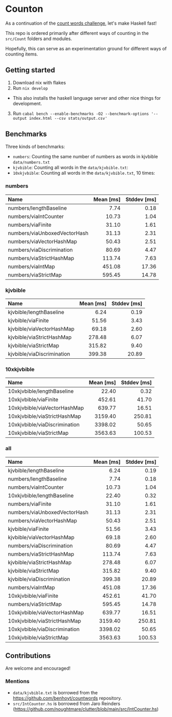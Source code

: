 # Counton

As a continuation of the [count words challenge](https://benhoyt.com/writings/count-words/), let's make Haskell
fast!

This repo is ordered primarily after different ways of counting in the `src/Count` folders
and modules. 

Hopefully, this can serve as an experimentation ground for different ways of counting items.

## Getting started 

1. Download nix with flakes
2. Run `nix develop`
  - This also installs the haskell language server and other nice things for development.
3. Run `cabal bench --enable-benchmarks -O2 --benchmark-options '--output index.html --csv stats/output.csv'`

## Benchmarks

Three kinds of benchmarks:

- `numbers`: Counting the same number of numbers as words in kjvbible `data/numbers.txt`
- `kjvbible`: Counting all words in the `data/kjvbible.txt`:
- `10xkjvbible`: Counting all words in the `data/kjvbible.txt`, 10 times:

### numbers

| Name                         |   Mean [ms] |   Stddev [ms] |
|:-----------------------------|------------:|--------------:|
| numbers/lengthBaseline       |        7.74 |          0.18 |
| numbers/viaIntCounter        |       10.73 |          1.04 |
| numbers/viaFinite            |       31.10 |          1.61 |
| numbers/viaUnboxedVectorHash |       31.13 |          2.31 |
| numbers/viaVectorHashMap     |       50.43 |          2.51 |
| numbers/viaDiscrimination    |       80.69 |          4.47 |
| numbers/viaStrictHashMap     |      113.74 |          7.63 |
| numbers/viaIntMap            |      451.08 |         17.36 |
| numbers/viaStrictMap         |      595.45 |         14.78 |

### kjvbible

| Name                          |   Mean [ms] |   Stddev [ms] |
|:------------------------------|------------:|--------------:|
| kjvbible/lengthBaseline       |        6.24 |          0.19 |
| kjvbible/viaFinite            |       51.56 |          3.43 |
| kjvbible/viaVectorHashMap     |       69.18 |          2.60 |
| kjvbible/viaStrictHashMap     |      278.48 |          6.07 |
| kjvbible/viaStrictMap         |      315.82 |          9.40 |
| kjvbible/viaDiscrimination    |      399.38 |         20.89 |

### 10xkjvbible

| Name                          |   Mean [ms] |   Stddev [ms] |
|:------------------------------|------------:|--------------:|
| 10xkjvbible/lengthBaseline    |       22.40 |          0.32 |
| 10xkjvbible/viaFinite         |      452.61 |         41.70 |
| 10xkjvbible/viaVectorHashMap  |      639.77 |         16.51 |
| 10xkjvbible/viaStrictHashMap  |     3159.40 |        250.81 |
| 10xkjvbible/viaDiscrimination |     3398.02 |         50.65 |
| 10xkjvbible/viaStrictMap      |     3563.63 |        100.53 |

### all

| Name                          |   Mean [ms] |   Stddev [ms] |
|:------------------------------|------------:|--------------:|
| kjvbible/lengthBaseline       |        6.24 |          0.19 |
| numbers/lengthBaseline        |        7.74 |          0.18 |
| numbers/viaIntCounter         |       10.73 |          1.04 |
| 10xkjvbible/lengthBaseline    |       22.40 |          0.32 |
| numbers/viaFinite             |       31.10 |          1.61 |
| numbers/viaUnboxedVectorHash  |       31.13 |          2.31 |
| numbers/viaVectorHashMap      |       50.43 |          2.51 |
| kjvbible/viaFinite            |       51.56 |          3.43 |
| kjvbible/viaVectorHashMap     |       69.18 |          2.60 |
| numbers/viaDiscrimination     |       80.69 |          4.47 |
| numbers/viaStrictHashMap      |      113.74 |          7.63 |
| kjvbible/viaStrictHashMap     |      278.48 |          6.07 |
| kjvbible/viaStrictMap         |      315.82 |          9.40 |
| kjvbible/viaDiscrimination    |      399.38 |         20.89 |
| numbers/viaIntMap             |      451.08 |         17.36 |
| 10xkjvbible/viaFinite         |      452.61 |         41.70 |
| numbers/viaStrictMap          |      595.45 |         14.78 |
| 10xkjvbible/viaVectorHashMap  |      639.77 |         16.51 |
| 10xkjvbible/viaStrictHashMap  |     3159.40 |        250.81 |
| 10xkjvbible/viaDiscrimination |     3398.02 |         50.65 |
| 10xkjvbible/viaStrictMap      |     3563.63 |        100.53 |


## Contributions

Are welcome and encouraged!

### Mentions

- `data/kjvbible.txt` is borrowed from the https://github.com/benhoyt/countwords repository.
- `src/IntCounter.hs` is borrowed from Jaro Reinders (https://github.com/noughtmare/clutter/blob/main/src/IntCounter.hs)
